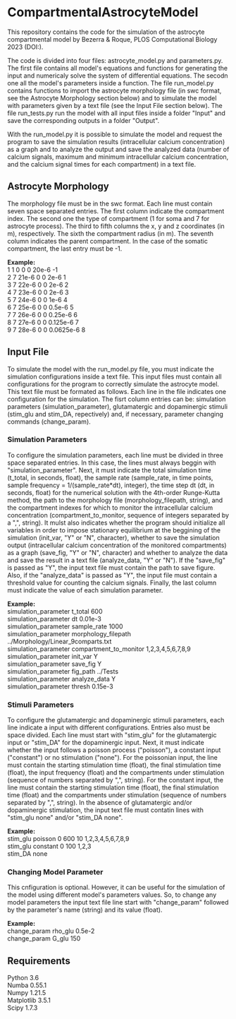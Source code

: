 # CompartmentalAstrocyteModel

This repository contains the code for the simulation of the astrocyte compartmental model by Bezerra & Roque, PLOS Computational Biology 2023 (DOI:).

The code is divided into four files: astrocyte_model.py and parameters.py. The first file contains all model's equations and functions for generating the input and numericaly solve the system of differential equations. The secodn one all the model's parameters inside a function. The file run_model.py contains functions to import the astrocyte morphology file (in swc format, see the Astrocyte Morphology section below) and to simulate the model with parameters given by a text file (see the Input File section below). The file run_tests.py run the model with all input files inside a folder "Input" and save the corresponding outputs in a folder "Output".

With the run_model.py it is possible to simulate the model and request the program to save the simulation results (intracellular calcium concentration) as a graph and to analyze the output and save the analyzed data (number of calcium signals, maximum and minimum intracellular calcium concentration, and the calcium signal times for each compartment) in a text file.

## Astrocyte Morphology

The morphology file must be in the swc format. Each line must contain seven space separated entries. The first column indicate the compartment index. The second one the type of compartment (1 for soma and 7 for astrocyte process). The third to fifth columns the x, y and z coordinates (in m), respectively. The sixth the compartment radius (in m). The seventh column indicates the parent compartment. In the case of the somatic compartment, the last entry must be -1. 

**Example:**  
1 1 0 0 0 20e-6 -1  
2 7 21e-6 0 0 2e-6 1  
3 7 22e-6 0 0 2e-6 2  
4 7 23e-6 0 0 2e-6 3  
5 7 24e-6 0 0 1e-6 4  
6 7 25e-6 0 0 0.5e-6 5  
7 7 26e-6 0 0 0.25e-6 6  
8 7 27e-6 0 0 0.125e-6 7  
9 7 28e-6 0 0 0.0625e-6 8  

## Input File

To simulate the model with the run_model.py file, you must indicate the simulation configurations inside a text file. This input files must contain all configurations for the program to correctly simulate the astrocyte model. This text file must be formated as follows. Each line in the file indicates one configuration for the simulation. The fisrt column entries can be: simulation parameters (simulation_parameter), glutamatergic and dopaminergic stimuli (stim_glu and stim_DA, repectively) and, if necessary, parameter changing commands (change_param). 

### Simulation Parameters

To configure the simulation parameters, each line must be divided in three space separated entries. In this case, the lines must always beggin with "simulation_parameter". Next, it must indicate the total simulation time (t_total, in seconds, float), the sample rate (sample_rate, in time points, sample frequency = 1/(sample_rate*dt), integer), the time step dt (dt, in seconds, float) for the numerical solution with the 4th-order Runge-Kutta method, the path to the morphology file (morphology_filepath, string), and the compartment indexes for which to monitor the intracellular calcium concentration (compartment_to_monitor, sequence of integers separated by a ",", string). It mulst also indicates whether the program should initialize all variables in order to impose stationary equilibrium at the beggining of the simulation (init_var, "Y" or "N", character), whether to save the simulation output (intracellular calcium concentration of the monitored compartments) as a graph (save_fig, "Y" or "N", character) and whether to analyze the data and save the result in a text file (analyze_data, "Y" or "N"). If the "save_fig" is passed as "Y", the input text file must contain the path to save figure. Also, if the "analyze_data" is passed as "Y", the input file must contain a threshold value for counting the calcium signals. Finally, the last column must indicate the value of each simulation parameter.

**Example:**  
simulation_parameter t_total 600  
simulation_parameter dt 0.01e-3  
simulation_parameter sample_rate 1000  
simulation_parameter morphology_filepath ../Morphology/Linear_9comparts.txt  
simulation_parameter compartment_to_monitor 1,2,3,4,5,6,7,8,9  
simulation_parameter init_var Y  
simulation_parameter save_fig Y  
simulation_parameter fig_path ../Tests  
simulation_parameter analyze_data Y  
simulation_parameter thresh 0.15e-3  

### Stimuli Parameters

To configure the glutamatergic and dopaminergic stimuli parameters, each line indicate a input with different configurations. Entries also must be space divided. Each line must start with "stim_glu" for the glutamatergic input or "stim_DA" for the dopaminergic input. Next, it must indicate whether the input follows a poisson process ("poisson"), a constant input ("constant") or no stimulation ("none"). For the poissonian input, the line must contain the starting stimulation time (float), the final stimulation time (float), the input frequency (float) and the compartments under stimulation (sequence of numbers separated by ",", string). For the constant input, the line must contain the starting stimulation time (float), the final stimulation time (float) and the compartments under stimulation (sequence of numbers separated by ",", string). In the absence of glutamatergic and/or dopaminergic stimulation, the input text file must contatin lines with "stim_glu none" and/or "stim_DA none".

**Example:**  
stim_glu poisson 0 600 10 1,2,3,4,5,6,7,8,9  
stim_glu constant 0 100 1,2,3  
stim_DA none  

### Changing Model Parameter 

This cnfiguration is optional. However, it can be useful for the simulation of the model using different model's parameters values. So, to change any model parameters the input text file line start with "change_param" followed by the parameter's name (string) and its value (float).

**Example:**  
change_param rho_glu 0.5e-2  
change_param G_glu 150  

## Requirements

Python 3.6  
Numba 0.55.1  
Numpy 1.21.5  
Matplotlib 3.5.1  
Scipy 1.7.3  
